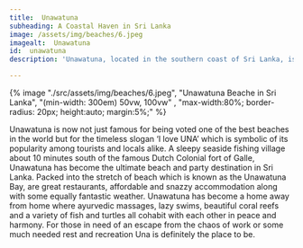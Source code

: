 ```yaml
---
title:  Unawatuna 
subheading: A Coastal Haven in Sri Lanka
image: /assets/img/beaches/6.jpeg
imagealt:  Unawatuna 
id:  unawatuna
description: 'Unawatuna, located in the southern coast of Sri Lanka, is a popular beach destination that offers stunning views of the Indian Ocean, golden sandy beaches, and crystal-clear waters. '

---
```


{% image "./src/assets/img/beaches/6.jpeg", "Unawatuna Beache in Sri Lanka", "(min-width: 300em) 50vw, 100vw" , "max-width:80%; border-radius: 20px; height:auto; margin:5%;" %}

Unawatuna is now not just famous for being voted one of the best beaches in the world but for the timeless slogan ‘I love UNA’ which is symbolic of its popularity among tourists and locals alike. A sleepy seaside fishing village about 10 minutes south of the famous Dutch Colonial fort of Galle, Unawatuna has become the ultimate beach and party destination in Sri Lanka. Packed into the stretch of beach which is known as the Unawatuna Bay, are great restaurants, affordable and snazzy accommodation along with some equally fantastic weather. Unawatuna has become a home away from home where ayurvedic massages, lazy swims, beautiful coral reefs and a variety of fish and turtles all cohabit with each other in peace and harmony. For those in need of an escape from the chaos of work or some much needed rest and recreation Una is definitely the place to be.